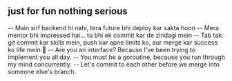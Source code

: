 ## just for fun nothing serious

-- Main sirf backend hi nahi, tera future bhi deploy kar sakta hoon
-- Mera mentor bhi impressed hai… tu bhi ek commit kar de zindagi mein
-- Tab tak: git commit kar skills mein, push kar apne limits ko, aur merge kar success ko life mein 🚀
-- Are you an interface? Because I’ve been trying to implement you all day.
-- You must be a goroutine, because you run through my mind concurrently.
-- Let's commit to each other before we merge into someone else's branch.

